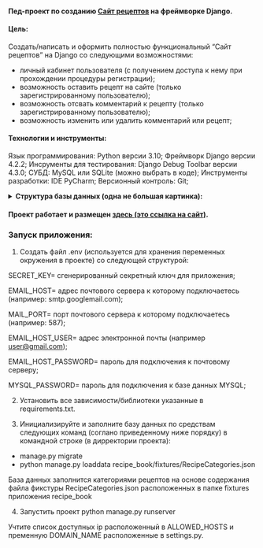 #### Пед-проект по созданию <a href="https://fedorsannikov1988.pythonanywhere.com/">Сайт рецептов</a> на фреймворке Django.

#### Цель:

Создать/написать и оформить полностью функциональный “Сайт рецептов” на Django со следующими возможностями:
- личный кабинет пользователя (с получением доступа к нему при прохождении процедуры регистрации);
- возможность оставить рецепт на сайте (только зарегистрированному пользователю);
- возможность отсвать комментарий к рецепту (только зарегистрированному пользователю);
- возможность изменить или удалить комментарий или рецепт;

#### Технологии и инструменты:

Язык программирования: Python версии 3.10;
Фреймворк Django версии 4.2.2;
Инсрументы для тестирования: Django Debug Toolbar версии 4.3.0;
СУБД: MySQL или SQLite (можно выбрать в коде);
Инструменты разработки: IDE PyCharm;
Версионный контроль: Git;

<details><summary><strong>Структура базы данных (одна не большая картинка):</strong></summary>

![database_structure](/images_for_design_project_on_github/database_structure.png "database_structure") 

</details>

#### Проект работает и размещен <a href="https://fedorsannikov1988.pythonanywhere.com/">здесь (это ссылка на сайт)</a>.

### Запуск приложения:

1. Создать файл .env (используется для хранения переменных окружения в проекте) со следующей структурой:

SECRET_KEY= сгенерированный секретный ключ для приложения;

EMAIL_HOST= адрес почтового сервера к которому подключаетесь (например: smtp.googlemail.com);

MAIL_PORT= порт почтового сервера к которому подключаетесь (например: 587);

EMAIL_HOST_USER= адрес электронной почты (например user@gmail.com);

EMAIL_HOST_PASSWORD= пароль для подключения к почтовому серверу;

MYSQL_PASSWORD= пароль для подключения к базе данных MYSQL;

2. Установить все зависимости/библиотеки указанные в requirements.txt.

3. Инициализируйте и заполните базу данных по средствам следующих команд (соглано приведенному ниже порядку) в командной строке (в дирректории проекта):
- manage.py migrate
- python manage.py loaddata recipe_book/fixtures/RecipeCategories.json

База данных заполнится категориями рецептов на основе содержания файла фикстуры RecipeCategories.json расположенных в папке fixtures приложения recipe_book

4. Запустить проект python manage.py runserver

Учтите список доступных ip расположенный в ALLOWED_HOSTS и пременную DOMAIN_NAME расположенные в settings.py.